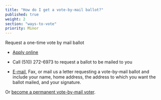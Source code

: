 ```yaml
---
title: "How do I get a vote-by-mail ballot?"
published: true
weight: 2
section: "ways-to-vote"
priority: Minor
---
```

Request a one-time vote by mail ballot  

- [Apply online](https://www.acgov.org/rov/votebymail.htm)  

- Call (510) 272-6973 to request a ballot to be mailed to you  

- [E-mail](https://www.acgov.org/form_app/feedback/feedback.jsp?id=ROVvbm), Fax, or mail us a letter requesting a vote-by-mail ballot and include your name, home address, the address to which you want the ballot mailed, and your signature.  

Or [become a permanent vote-by-mail voter](https://www.acgov.org/rov/votebymail.htm).

